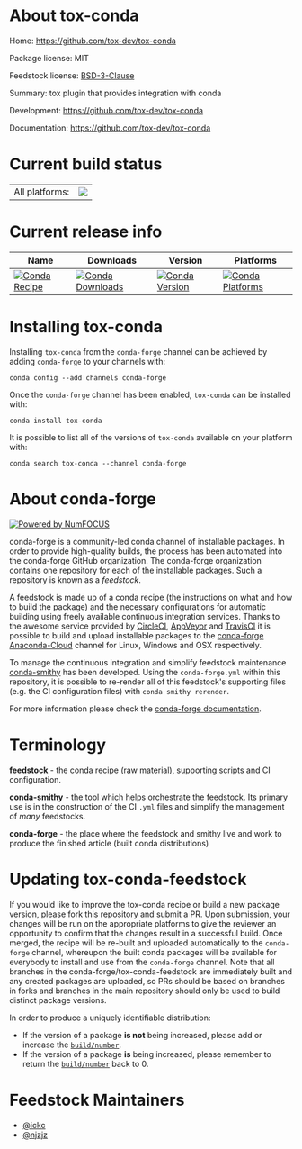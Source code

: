 About tox-conda
===============

Home: https://github.com/tox-dev/tox-conda

Package license: MIT

Feedstock license: [BSD-3-Clause](https://github.com/conda-forge/tox-conda-feedstock/blob/master/LICENSE.txt)

Summary: tox plugin that provides integration with conda

Development: https://github.com/tox-dev/tox-conda

Documentation: https://github.com/tox-dev/tox-conda

Current build status
====================


<table><tr><td>All platforms:</td>
    <td>
      <a href="https://dev.azure.com/conda-forge/feedstock-builds/_build/latest?definitionId=6693&branchName=master">
        <img src="https://dev.azure.com/conda-forge/feedstock-builds/_apis/build/status/tox-conda-feedstock?branchName=master">
      </a>
    </td>
  </tr>
</table>

Current release info
====================

| Name | Downloads | Version | Platforms |
| --- | --- | --- | --- |
| [![Conda Recipe](https://img.shields.io/badge/recipe-tox--conda-green.svg)](https://anaconda.org/conda-forge/tox-conda) | [![Conda Downloads](https://img.shields.io/conda/dn/conda-forge/tox-conda.svg)](https://anaconda.org/conda-forge/tox-conda) | [![Conda Version](https://img.shields.io/conda/vn/conda-forge/tox-conda.svg)](https://anaconda.org/conda-forge/tox-conda) | [![Conda Platforms](https://img.shields.io/conda/pn/conda-forge/tox-conda.svg)](https://anaconda.org/conda-forge/tox-conda) |

Installing tox-conda
====================

Installing `tox-conda` from the `conda-forge` channel can be achieved by adding `conda-forge` to your channels with:

```
conda config --add channels conda-forge
```

Once the `conda-forge` channel has been enabled, `tox-conda` can be installed with:

```
conda install tox-conda
```

It is possible to list all of the versions of `tox-conda` available on your platform with:

```
conda search tox-conda --channel conda-forge
```


About conda-forge
=================

[![Powered by NumFOCUS](https://img.shields.io/badge/powered%20by-NumFOCUS-orange.svg?style=flat&colorA=E1523D&colorB=007D8A)](http://numfocus.org)

conda-forge is a community-led conda channel of installable packages.
In order to provide high-quality builds, the process has been automated into the
conda-forge GitHub organization. The conda-forge organization contains one repository
for each of the installable packages. Such a repository is known as a *feedstock*.

A feedstock is made up of a conda recipe (the instructions on what and how to build
the package) and the necessary configurations for automatic building using freely
available continuous integration services. Thanks to the awesome service provided by
[CircleCI](https://circleci.com/), [AppVeyor](https://www.appveyor.com/)
and [TravisCI](https://travis-ci.com/) it is possible to build and upload installable
packages to the [conda-forge](https://anaconda.org/conda-forge)
[Anaconda-Cloud](https://anaconda.org/) channel for Linux, Windows and OSX respectively.

To manage the continuous integration and simplify feedstock maintenance
[conda-smithy](https://github.com/conda-forge/conda-smithy) has been developed.
Using the ``conda-forge.yml`` within this repository, it is possible to re-render all of
this feedstock's supporting files (e.g. the CI configuration files) with ``conda smithy rerender``.

For more information please check the [conda-forge documentation](https://conda-forge.org/docs/).

Terminology
===========

**feedstock** - the conda recipe (raw material), supporting scripts and CI configuration.

**conda-smithy** - the tool which helps orchestrate the feedstock.
                   Its primary use is in the construction of the CI ``.yml`` files
                   and simplify the management of *many* feedstocks.

**conda-forge** - the place where the feedstock and smithy live and work to
                  produce the finished article (built conda distributions)


Updating tox-conda-feedstock
============================

If you would like to improve the tox-conda recipe or build a new
package version, please fork this repository and submit a PR. Upon submission,
your changes will be run on the appropriate platforms to give the reviewer an
opportunity to confirm that the changes result in a successful build. Once
merged, the recipe will be re-built and uploaded automatically to the
`conda-forge` channel, whereupon the built conda packages will be available for
everybody to install and use from the `conda-forge` channel.
Note that all branches in the conda-forge/tox-conda-feedstock are
immediately built and any created packages are uploaded, so PRs should be based
on branches in forks and branches in the main repository should only be used to
build distinct package versions.

In order to produce a uniquely identifiable distribution:
 * If the version of a package **is not** being increased, please add or increase
   the [``build/number``](https://conda.io/docs/user-guide/tasks/build-packages/define-metadata.html#build-number-and-string).
 * If the version of a package **is** being increased, please remember to return
   the [``build/number``](https://conda.io/docs/user-guide/tasks/build-packages/define-metadata.html#build-number-and-string)
   back to 0.

Feedstock Maintainers
=====================

* [@ickc](https://github.com/ickc/)
* [@njzjz](https://github.com/njzjz/)

